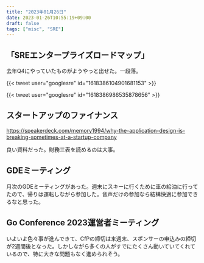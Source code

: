 ```yaml
---
title: "2023年01月26日"
date: 2023-01-26T10:55:19+09:00
draft: false
tags: ["misc", "SRE"]
---
```


## 「SREエンタープライズロードマップ」

去年Q4にやっていたものがようやっと出せた。一段落。

{{< tweet user="googlesre" id="1618386104901681153" >}}

{{< tweet user="googlesre" id="1618386986535878656" >}}

## スタートアップのファイナンス

<https://speakerdeck.com/memory1994/why-the-application-design-is-breaking-sometimes-at-a-startup-company>

良い資料だった。財務三表を読めるのは大事。

## GDEミーティング

月次のGDEミーティングがあった。週末にスキーに行くために車の給油に行ってたので、帰りは運転しながら参加した。音声だけの参加なら結構快適に参加できるなと思った。

## Go Conference 2023運営者ミーティング

いよいよ色々事が進んできて、CfPの締切は来週末、スポンサーの申込みの締切が2週間後となった。しかしながら多くの人がすでにたくさん動いていてくれているので、特に大きな問題もなく進められそう。

